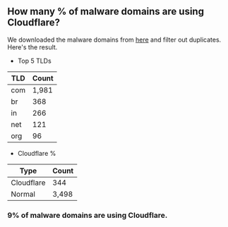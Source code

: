 ## How many % of malware domains are using Cloudflare?


We downloaded the malware domains from [here](https://urlhaus.abuse.ch) and filter out duplicates.
Here's the result.


[//]: # (start replacement)


- Top 5 TLDs

| TLD | Count |
| --- | --- |
| com | 1,981 |
| br | 368 |
| in | 266 |
| net | 121 |
| org | 96 |


- Cloudflare %

| Type | Count |
| --- | --- |
| Cloudflare | 344 |
| Normal | 3,498 |


### 9% of malware domains are using Cloudflare.